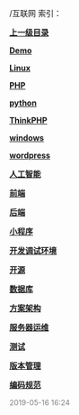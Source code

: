 /互联网 索引：


**[上一级目录](/index.md)**

**[Demo](/互联网/Demo/index.md)**

**[Linux](/互联网/Linux/index.md)**

**[PHP](/互联网/PHP/index.md)**

**[python](/互联网/python/index.md)**

**[ThinkPHP](/互联网/ThinkPHP/index.md)**

**[windows](/互联网/windows/index.md)**

**[wordpress](/互联网/wordpress/index.md)**

**[人工智能](/互联网/人工智能/index.md)**

**[前端](/互联网/前端/index.md)**

**[后端](/互联网/后端/index.md)**

**[小程序](/互联网/小程序/index.md)**

**[开发调试环境](/互联网/开发调试环境/index.md)**

**[开源](/互联网/开源/index.md)**

**[数据库](/互联网/数据库/index.md)**

**[方案架构](/互联网/方案架构/index.md)**

**[服务器运维](/互联网/服务器运维/index.md)**

**[测试](/互联网/测试/index.md)**

**[版本管理](/互联网/版本管理/index.md)**

**[编码规范](/互联网/编码规范/index.md)**


<font size=2 color='grey'> 2019-05-16 16:24 </font>